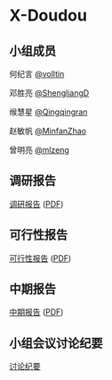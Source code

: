 # X-Doudou

## 小组成员

何纪言 [@volltin](https://github.com/volltin)

邓胜亮 [@ShengliangD](https://github.com/ShengliangD)

缑慧星 [@Qingqingran](https://github.com/Qingqingran)

赵敏帆 [@MinfanZhao](https://github.com/MinfanZhao)

曾明亮 [@mlzeng](https://github.com/mlzeng)

## 调研报告

[调研报告](research-report/README.md) ([PDF](research-report/README.pdf))

## 可行性报告

[可行性报告](feasibility-report/README.md) ([PDF](feasibility-report/README.pdf))

## 中期报告
[中期报告](mid-term-report/) ([PDF](mid-term-report/cunik.pdf))

## 小组会议讨论纪要

[讨论纪要](discuss/README.md)
